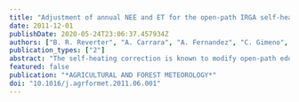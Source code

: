 ```yaml
---
title: "Adjustment of annual NEE and ET for the open-path IRGA self-heating correction: Magnitude and approximation over a range of climate"
date: 2011-12-01
publishDate: 2020-05-24T23:06:37.457934Z
authors: ["B. R. Reverter", "A. Carrara", "A. Fernandez", "C. Gimeno", "M. J. Sanz", "P. Serrano-Ortiz", "E. P. Sanchez-Canete", "A. Were", "F. Domingo", "V. Resco", "G. G. Burba", "A. S. Kowalski"]
publication_types: ["2"]
abstract: "The self-heating correction is known to modify open-path eddy covariance estimates of net ecosystem CO(2) exchange, typically towards reduced uptake or enhanced emissions, but with a magnitude heretofore not generally documented. We assess the magnitude of this correction to be of order 1 mu mol m(-2) s(-1) (daytime) for half-hourly fluxes and consistently over 100g Cm(-2) for annual integrations, across a tower network (CARBORED-ES) spanning climate zones from Mediterranean temperate to cool alpine. We furthermore examine the sensitivity of the correction to its determining factors. Due to significant diurnal variation, the means of discriminating day versus night can lead to differences of up to several tens of g C m(-2) year(-1). Since its principal determinants - temperature and wind speed - do not include gas flux data, the annual correction can be estimated using only meteorological data so as to avoid uncertainties introduced when filling gaps in flux data. For fast retro-correction of annual integrations published prior to the recognition of this instrument surface heating effect, the annual impact can be roughly approximated to within 12 g C m-2 year-1 by a linear function of mean annual temperature. These determinations highlight the need for the flux community to reach a consensus regarding the need for and the specific form of this correction. (C) 2011 Elsevier B.V. All rights reserved."
featured: false
publication: "*AGRICULTURAL AND FOREST METEOROLOGY*"
doi: "10.1016/j.agrformet.2011.06.001"
---
```


